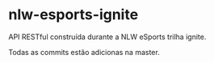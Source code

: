 # nlw-esports-ignite
API RESTful construída durante a NLW eSports trilha ignite.

Todas as commits estão adicionas na master.
